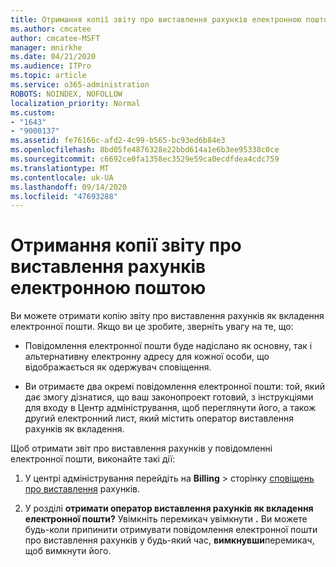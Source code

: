 ```yaml
---
title: Отримання копії звіту про виставлення рахунків електронною поштою
ms.author: cmcatee
author: cmcatee-MSFT
manager: mnirkhe
ms.date: 04/21/2020
ms.audience: ITPro
ms.topic: article
ms.service: o365-administration
ROBOTS: NOINDEX, NOFOLLOW
localization_priority: Normal
ms.custom:
- "1643"
- "9000137"
ms.assetid: fe76166c-afd2-4c99-b565-bc93ed6b84e3
ms.openlocfilehash: 8bd05fe4876328e22bbd614a1e6b3ee95338c0ce
ms.sourcegitcommit: c6692ce0fa1358ec3529e59ca0ecdfdea4cdc759
ms.translationtype: MT
ms.contentlocale: uk-UA
ms.lasthandoff: 09/14/2020
ms.locfileid: "47693288"
---
```

# <a name="receive-copy-of-your-billing-statement-in-email"></a>Отримання копії звіту про виставлення рахунків електронною поштою

Ви можете отримати копію звіту про виставлення рахунків як вкладення електронної пошти. Якщо ви це зробите, зверніть увагу на те, що:
  
- Повідомлення електронної пошти буде надіслано як основну, так і альтернативну електронну адресу для кожної особи, що відображається як одержувач сповіщення.

- Ви отримаєте два окремі повідомлення електронної пошти: той, який дає змогу дізнатися, що ваш законопроект готовий, з інструкціями для входу в Центр адміністрування, щоб переглянути його, а також другий електронний лист, який містить оператор виставлення рахунків як вкладення.

Щоб отримати звіт про виставлення рахунків у повідомленні електронної пошти, виконайте такі дії:
  
1. У центрі адміністрування перейдіть на **Billing** \> сторінку [сповіщень про виставлення](https://go.microsoft.com/fwlink/p/?linkid=853212) рахунків.

2. У розділі **отримати оператор виставлення рахунків як вкладення електронної пошти?** Увімкніть перемикач увімкнути **.** Ви можете будь-коли припинити отримувати повідомлення електронної пошти про виставлення рахунків у будь-який час, **вимкнувши**перемикач, щоб вимкнути його.
